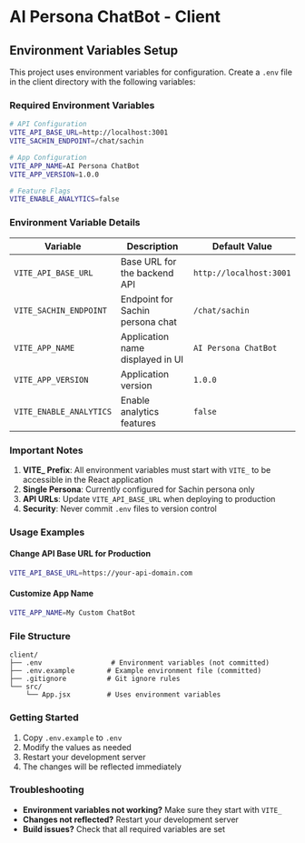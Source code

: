 # AI Persona ChatBot - Client

## Environment Variables Setup

This project uses environment variables for configuration. Create a `.env` file in the client directory with the following variables:

### Required Environment Variables

```bash
# API Configuration
VITE_API_BASE_URL=http://localhost:3001
VITE_SACHIN_ENDPOINT=/chat/sachin

# App Configuration
VITE_APP_NAME=AI Persona ChatBot
VITE_APP_VERSION=1.0.0

# Feature Flags
VITE_ENABLE_ANALYTICS=false
```

### Environment Variable Details

| Variable | Description | Default Value |
|----------|-------------|---------------|
| `VITE_API_BASE_URL` | Base URL for the backend API | `http://localhost:3001` |
| `VITE_SACHIN_ENDPOINT` | Endpoint for Sachin persona chat | `/chat/sachin` |
| `VITE_APP_NAME` | Application name displayed in UI | `AI Persona ChatBot` |
| `VITE_APP_VERSION` | Application version | `1.0.0` |
| `VITE_ENABLE_ANALYTICS` | Enable analytics features | `false` |

### Important Notes

1. **VITE_ Prefix**: All environment variables must start with `VITE_` to be accessible in the React application
2. **Single Persona**: Currently configured for Sachin persona only
3. **API URLs**: Update `VITE_API_BASE_URL` when deploying to production
4. **Security**: Never commit `.env` files to version control

### Usage Examples

#### Change API Base URL for Production
```bash
VITE_API_BASE_URL=https://your-api-domain.com
```

#### Customize App Name
```bash
VITE_APP_NAME=My Custom ChatBot
```

### File Structure

```
client/
├── .env                 # Environment variables (not committed)
├── .env.example        # Example environment file (committed)
├── .gitignore          # Git ignore rules
└── src/
    └── App.jsx         # Uses environment variables
```

### Getting Started

1. Copy `.env.example` to `.env`
2. Modify the values as needed
3. Restart your development server
4. The changes will be reflected immediately

### Troubleshooting

- **Environment variables not working?** Make sure they start with `VITE_`
- **Changes not reflected?** Restart your development server
- **Build issues?** Check that all required variables are set
